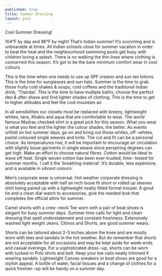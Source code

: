 ```yaml
---
published: true
title: Summer Dressing
layout: post
---
```

Cool Summer Dressing!

104°F by day and 96°F by night!  That’s Indian summer! It’s scorching and is unbearable at times. All Indian schools close for summer vacation in order to beat the heat and the neighbourhood swimming pools get busy with children loving a splash. There is no walking the thin lines where clothing is concerned this season.  It’s got to be the bare minimum comfort wear in cool colours.  

This is the time when one needs to use up SPF creams and sun tan lotions.  This is the time for sunglasses and sun hats. Summer is the time to grab those fruity cold shakes & soups, cold coffees and the traditional Indian drink, ‘Thandai’. This is the time to have multiple baths, choose the perfect deo & after shave and find lighter shades of clothing. This is the time to get to higher altitudes and feel the cool mountain air.

In all sensibilities our closets must be replaced with breezy, lightweight whites, tans, Khakis and aqua that are comfortable to wear. The world famous Madras checked shirt is a great pick for this season. What you wear is what you feel and the lighter the colour shades, the better. As events unfold on hot summer days, go on and bring out those whites, off –whites, pastel coloured single weaves and knits.
The cut and fit can be a personal choice. As temperatures rise, it will be important to encourage air circulation with slightly loose garments in single weave since perspiring degrees can get high. Make an effort to choose natural fibres. Cotton would be ideal to wave off heat. Single woven cotton has been ever-trusted, time- tested for summer months. I call it the ‘breathing material’. It’s durable, less expensive, and is available in vibrant colours.    

Men’s corporate wear is universal. Hot weather corporate dressing is absolutely acceptable with half an inch loose fit short or rolled up sleeves shirt being paired up with a lightweight neatly fitted formal trouser. A good tie and a clean dial watch to accessorise, give the needed look that completes the official attire for summer.   

Camel shorts with a crew –neck Tee worn with a pair of boat shoes is elegant for busy summer days. Summer time calls for light and clean dressing that spell understatement and constant freshness. Extensively washed light weight Jeans, Chinos and Shorts, are good summer wears. 

Shorts can be tailored about 2-3 inches above the knee and are mostly worn with tees and sandals in the hot weather. But do remember that shorts are not acceptable for all occasions and may be kept aside for week-ends and casual evenings. For a sophisticated dress –up, shorts can be worn with tucked-in Polo shirts and belt. Keep your toe nails neatly trimmed if wearing sandals. Lightweight Canvas sneakers or boat shoes are good for a stylish appeal.
A bottle of water, facial tissues and a change of clothes for a quick freshen –up will be handy on a summer day.

